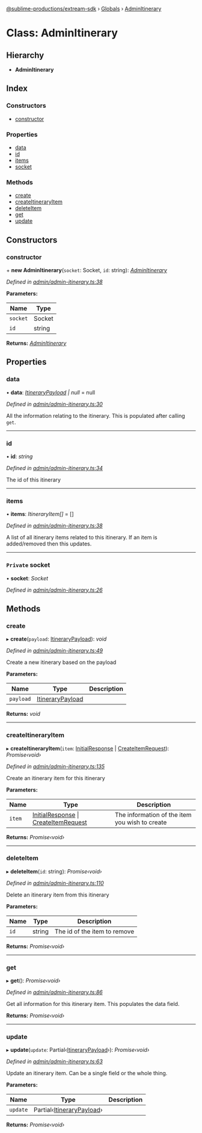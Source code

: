 [@sublime-productions/extream-sdk](../README.md) › [Globals](../globals.md) › [AdminItinerary](adminitinerary.md)

# Class: AdminItinerary

## Hierarchy

* **AdminItinerary**

## Index

### Constructors

* [constructor](adminitinerary.md#constructor)

### Properties

* [data](adminitinerary.md#data)
* [id](adminitinerary.md#id)
* [items](adminitinerary.md#items)
* [socket](adminitinerary.md#private-socket)

### Methods

* [create](adminitinerary.md#create)
* [createItineraryItem](adminitinerary.md#createitineraryitem)
* [deleteItem](adminitinerary.md#deleteitem)
* [get](adminitinerary.md#get)
* [update](adminitinerary.md#update)

## Constructors

###  constructor

\+ **new AdminItinerary**(`socket`: Socket, `id`: string): *[AdminItinerary](adminitinerary.md)*

*Defined in [admin/admin-itinerary.ts:38](https://github.com/Extream-SaaS/ex-sdk/blob/775f75c/src/admin/admin-itinerary.ts#L38)*

**Parameters:**

Name | Type |
------ | ------ |
`socket` | Socket |
`id` | string |

**Returns:** *[AdminItinerary](adminitinerary.md)*

## Properties

###  data

• **data**: *[ItineraryPayload](../interfaces/itinerarypayload.md) | null* = null

*Defined in [admin/admin-itinerary.ts:30](https://github.com/Extream-SaaS/ex-sdk/blob/775f75c/src/admin/admin-itinerary.ts#L30)*

All the information relating to the itinerary. This is populated after calling `get`.

___

###  id

• **id**: *string*

*Defined in [admin/admin-itinerary.ts:34](https://github.com/Extream-SaaS/ex-sdk/blob/775f75c/src/admin/admin-itinerary.ts#L34)*

The id of this itinerary

___

###  items

• **items**: *ItineraryItem[]* = []

*Defined in [admin/admin-itinerary.ts:38](https://github.com/Extream-SaaS/ex-sdk/blob/775f75c/src/admin/admin-itinerary.ts#L38)*

A list of all itinerary items related to this itinerary. If an item is added/removed then this updates.

___

### `Private` socket

• **socket**: *Socket*

*Defined in [admin/admin-itinerary.ts:26](https://github.com/Extream-SaaS/ex-sdk/blob/775f75c/src/admin/admin-itinerary.ts#L26)*

## Methods

###  create

▸ **create**(`payload`: [ItineraryPayload](../interfaces/itinerarypayload.md)): *void*

*Defined in [admin/admin-itinerary.ts:49](https://github.com/Extream-SaaS/ex-sdk/blob/775f75c/src/admin/admin-itinerary.ts#L49)*

Create a new itinerary based on the payload

**Parameters:**

Name | Type | Description |
------ | ------ | ------ |
`payload` | [ItineraryPayload](../interfaces/itinerarypayload.md) |   |

**Returns:** *void*

___

###  createItineraryItem

▸ **createItineraryItem**(`item`: [InitialResponse](../interfaces/initialresponse.md) | [CreateItemRequest](../globals.md#createitemrequest)): *Promise‹void›*

*Defined in [admin/admin-itinerary.ts:135](https://github.com/Extream-SaaS/ex-sdk/blob/775f75c/src/admin/admin-itinerary.ts#L135)*

Create an itinerary item for this itinerary

**Parameters:**

Name | Type | Description |
------ | ------ | ------ |
`item` | [InitialResponse](../interfaces/initialresponse.md) &#124; [CreateItemRequest](../globals.md#createitemrequest) | The information of the item you wish to create  |

**Returns:** *Promise‹void›*

___

###  deleteItem

▸ **deleteItem**(`id`: string): *Promise‹void›*

*Defined in [admin/admin-itinerary.ts:110](https://github.com/Extream-SaaS/ex-sdk/blob/775f75c/src/admin/admin-itinerary.ts#L110)*

Delete an itinerary item from this itinerary

**Parameters:**

Name | Type | Description |
------ | ------ | ------ |
`id` | string | The id of the item to remove  |

**Returns:** *Promise‹void›*

___

###  get

▸ **get**(): *Promise‹void›*

*Defined in [admin/admin-itinerary.ts:86](https://github.com/Extream-SaaS/ex-sdk/blob/775f75c/src/admin/admin-itinerary.ts#L86)*

Get all information for this itinerary item. This populates the data field.

**Returns:** *Promise‹void›*

___

###  update

▸ **update**(`update`: Partial‹[ItineraryPayload](../interfaces/itinerarypayload.md)›): *Promise‹void›*

*Defined in [admin/admin-itinerary.ts:63](https://github.com/Extream-SaaS/ex-sdk/blob/775f75c/src/admin/admin-itinerary.ts#L63)*

Update an itinerary item. Can be a single field or the whole thing.

**Parameters:**

Name | Type | Description |
------ | ------ | ------ |
`update` | Partial‹[ItineraryPayload](../interfaces/itinerarypayload.md)› |   |

**Returns:** *Promise‹void›*

